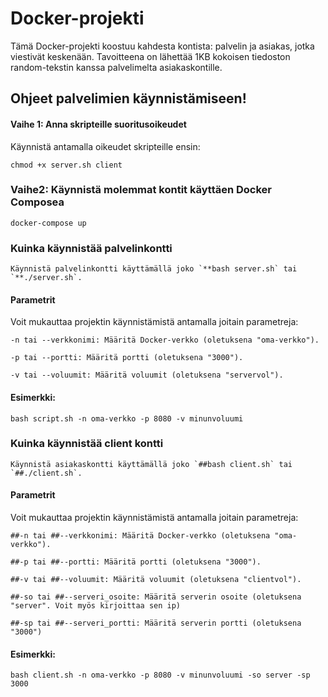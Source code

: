 # Docker-projekti

Tämä Docker-projekti koostuu kahdesta kontista: palvelin ja asiakas, jotka viestivät keskenään. 
Tavoitteena on lähettää 1KB kokoisen tiedoston random-tekstin kanssa palvelimelta asiakaskontille.

## Ohjeet palvelimien käynnistämiseen!

#### Vaihe 1: Anna skripteille suoritusoikeudet

Käynnistä antamalla oikeudet skripteille ensin:

    chmod +x server.sh client

### Vaihe2: Käynnistä molemmat kontit käyttäen Docker Composea
    
    docker-compose up
    
### Kuinka käynnistää palvelinkontti

    Käynnistä palvelinkontti käyttämällä joko `**bash server.sh` tai `**./server.sh`.
    
#### Parametrit

Voit mukauttaa projektin käynnistämistä antamalla joitain parametreja:

    -n tai --verkkonimi: Määritä Docker-verkko (oletuksena "oma-verkko").

    -p tai --portti: Määritä portti (oletuksena "3000").

    -v tai --voluumit: Määritä voluumit (oletuksena "servervol").

#### Esimerkki:

    bash script.sh -n oma-verkko -p 8080 -v minunvoluumi

### Kuinka käynnistää client kontti

    Käynnistä asiakaskontti käyttämällä joko `##bash client.sh` tai `##./client.sh`.

#### Parametrit

Voit mukauttaa projektin käynnistämistä antamalla joitain parametreja:

    ##-n tai ##--verkkonimi: Määritä Docker-verkko (oletuksena "oma-verkko").

    ##-p tai ##--portti: Määritä portti (oletuksena "3000").

    ##-v tai ##--voluumit: Määritä voluumit (oletuksena "clientvol").

    ##-so tai ##--serveri_osoite: Määritä serverin osoite (oletuksena "server". Voit myös kirjoittaa sen ip)

    ##-sp tai ##--serveri_portti: Määritä serverin portti (oletuksena "3000")

#### Esimerkki:

    bash client.sh -n oma-verkko -p 8080 -v minunvoluumi -so server -sp 3000

